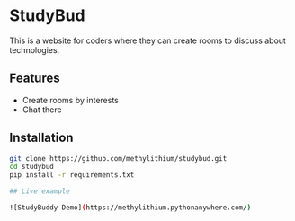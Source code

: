 

# StudyBud

This is a website for coders where they can create rooms to discuss about technologies.

## Features

- Create rooms by interests
- Chat there

## Installation


```bash
git clone https://github.com/methylithium/studybud.git
cd studybud
pip install -r requirements.txt

## Live example

![StudyBuddy Demo](https://methylithium.pythonanywhere.com/)
